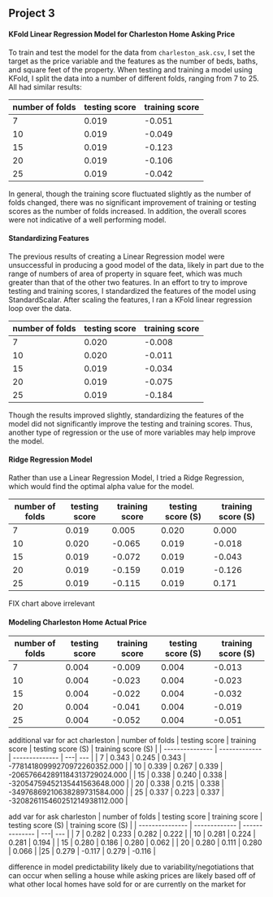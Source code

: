 ## Project 3

#### KFold Linear Regression Model for Charleston Home Asking Price

To train and test the model for the data from ```charleston_ask.csv```, I set the target as the price variable and the features as the number of beds, baths, and square feet of the property. When testing and training a model using KFold, I split the data into a number of different folds, ranging from 7 to 25. All had similar results:

| number of folds | testing score | training score |
| --------------- | ------------- | -------------- |
| 7 | 0.019 | -0.051 |
| 10 | 0.019 | -0.049 |
| 15 | 0.019 | -0.123 |
| 20 | 0.019 | -0.106 |
| 25 | 0.019 | -0.042 |

In general, though the training score fluctuated slightly as the number of folds changed, there was no significant improvement of training or testing scores as the number of folds increased. In addition, the overall scores were not indicative of a well performing model. 

#### Standardizing Features

The previous results of creating a Linear Regression model were unsuccessful in producing a good model of the data, likely in part due to the range of numbers of area of property in square feet, which was much greater than that of the other two features. In an effort to try to improve testing and training scores, I standardized the features of the model using StandardScalar. After scaling the features, I ran a KFold linear regression loop over the data. 

| number of folds | testing score | training score |
| --------------- | ------------- | -------------- |
| 7 | 0.020 | -0.008 |
| 10 | 0.020 | -0.011 |
| 15 | 0.019 | -0.034 |
| 20 | 0.019 | -0.075 |
| 25 | 0.019 | -0.184 |

Though the results improved slightly, standardizing the features of the model did not significantly improve the testing and training scores. Thus, another type of regression or the use of more variables may help improve the model.

#### Ridge Regression Model

Rather than use a Linear Regression Model, I tried a Ridge Regression, which would find the optimal alpha value for the model. 

| number of folds | testing score | training score | testing score (S) | training score (S) |
| --------------- | ------------- | -------------- | ---| --- |
| 7 | 0.019 | 0.005 | 0.020 | 0.000 |
| 10 | 0.020 | -0.065 | 0.019 | -0.018 |
| 15 | 0.019 | -0.072 | 0.019 | -0.043 |
| 20 | 0.019 | -0.159 | 0.019 | -0.126 |
| 25 | 0.019 | -0.115 | 0.019 | 0.171 |
FIX chart above irrelevant

#### Modeling Charleston Home Actual Price

| number of folds | testing score | training score | testing score (S) | training score (S) |
| --------------- | ------------- | -------------- | ---| --- |
| 7 | 0.004 | -0.009 | 0.004 | -0.013 |
| 10 | 0.004 | -0.023 | 0.004 | -0.023 |
| 15 | 0.004 | -0.022 | 0.004 | -0.032 |
| 20 | 0.004 | -0.041 | 0.004 | -0.019 |
| 25 | 0.004 | -0.052 | 0.004 | -0.051 |

additional var for act charleston
| number of folds | testing score | training score | testing score (S) | training score (S) |
| --------------- | ------------- | -------------- | ---| --- |
| 7 | 0.343 | 0.245 | 0.343 | -77814180999270972260352.000 |
| 10 | 0.339 | 0.267 | 0.339 | -206576642891184313729024.000 |
| 15 | 0.338 | 0.240 | 0.338 | -32054759452135441563648.000 |
| 20 | 0.338 | 0.215 | 0.338 | -34976869210638289731584.000 |
| 25 | 0.337 | 0.223 | 0.337 | -320826115460251214938112.000 |

add var for ask charleston
| number of folds | testing score | training score | testing score (S) | training score (S) |
| --------------- | ------------- | -------------- | ---| --- |
| 7 | 0.282 | 0.233 | 0.282 | 0.222 |
| 10 | 0.281 | 0.224 | 0.281 | 0.194 |
| 15 | 0.280 | 0.186 | 0.280 | 0.062 |
| 20 | 0.280 | 0.111 | 0.280 | 0.066 |
|25 | 0.279 | -0.117 | 0.279 | -0.116 |

difference in model predictability likely due to variability/negotiations that can occur when selling a house while asking prices are likely based off of what other local homes have sold for or are currently on the market for
